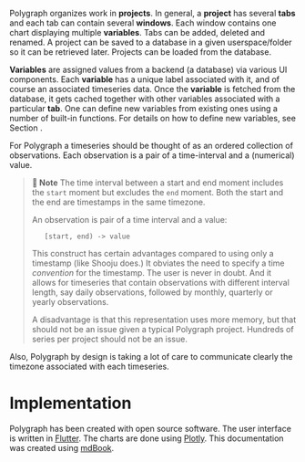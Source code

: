 Polygraph organizes work in **projects**.  In general, a **project** has several **tabs**
and each tab can contain several **windows**.  Each window contains one chart displaying
multiple **variables**.  Tabs can be added, deleted and renamed.  A project can be saved
to a database in a given userspace/folder so it can be retrieved later.  Projects can
be loaded from the database.

**Variables** are assigned values from a backend (a database) via various UI components.
Each **variable**
has a unique label associated with it, and of course an associated timeseries data.
Once the **variable** is fetched from the database, it gets cached together with other
variables associated with a particular **tab**.  One can define new variables from existing
ones using a number of built-in functions.  For details on how to define new variables, see
Section .

For Polygraph a timeseries should be thought of as an ordered collection of observations.
Each observation is a pair of a time-interval and a (numerical) value.

> **📝 Note**  The time interval between a start and end moment includes the ``start`` moment 
>    but excludes the ``end`` moment.  Both the start and the end are timestamps in the
>    same timezone.
>
>    An observation is pair of a time interval and a value:
> 
>        [start, end) -> value
>
>    This construct has certain advantages compared to using only a timestamp (like Shooju
>    does.)  It obviates the need to specify a time *convention* for the timestamp.  The
>    user is never in doubt.  And it allows for timeseries that contain observations with
>    different interval length, say daily observations, followed by monthly, quarterly
>    or yearly observations.
>
>    A disadvantage is that this representation uses more memory, but that should not be
>    an issue given a typical Polygraph project.  Hundreds of
>    series per project should not be an issue.

Also, Polygraph by design is taking a lot of care to communicate clearly the timezone
associated with each timeseries.

Implementation
==============
Polygraph has been created with open source software.  The user interface is 
written in [Flutter](https://flutter.dev/).  The charts are done using 
[Plotly](https://plotly.com/javascript/).  This documentation was created using 
[mdBook](https://github.com/rust-lang/mdBook).

